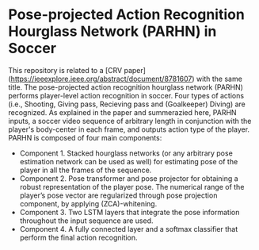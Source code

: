 # Pose-projected Action Recognition Hourglass Network (PARHN) in Soccer

This repository is related to a [CRV paper] (https://ieeexplore.ieee.org/abstract/document/8781607) with the same title. The pose-projected action recognition hourglass network (PARHN) performs player-level action recognition in soccer. Four types of actions (i.e., Shooting, Giving pass, Recieving pass and (Goalkeeper) Diving) are recognized. As explained in the paper and summerazied here, PARHN inputs, a soccer video sequence of arbitrary length in conjunction with the player's body-center in each frame, and outputs action type of the player. PARHN is composed of four main components: 
+ Component 1. Stacked hourglass networks (or any arbitrary pose estimation network can be used as well) for estimating pose of the player in all the frames of the sequence.
+ Component 2. Pose transformer and pose projector for obtaining a robust representation of the player pose. The numerical range of the player’s pose vector are regularized through pose projection component, by applying (ZCA)-whitening. 
+ Component 3. Two LSTM layers that integrate the pose information throughout the input sequence are used. 
+ Component 4. A fully connected layer and a softmax classifier that perform the final action recognition.



<p align="center">
  <img width="400" src="https://github.com/MehrnazFani/Shot-Transition-Detection/blob/e4799ace3d68f7f4e7cc886e8d0e509ee83213f8/img-for-readme/CT-soccer.png" alt="PAHRN
</p>
